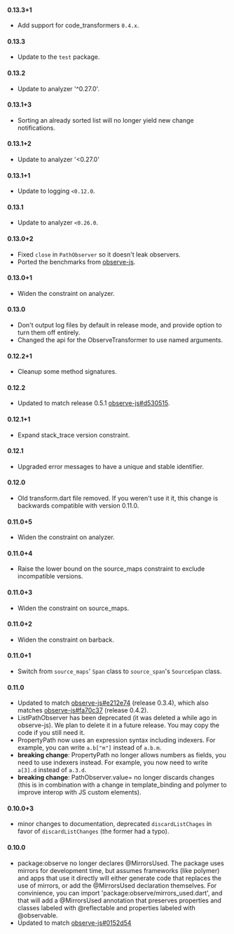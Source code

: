 #### 0.13.3+1

* Add support for code_transformers `0.4.x`.

#### 0.13.3

* Update to the `test` package.

#### 0.13.2

* Update to analyzer '^0.27.0'.

#### 0.13.1+3

 * Sorting an already sorted list will no longer yield new change notifications.

#### 0.13.1+2

 * Update to analyzer '<0.27.0'

#### 0.13.1+1

 * Update to logging `<0.12.0`.

#### 0.13.1

 * Update to analyzer `<0.26.0`.

#### 0.13.0+2
  * Fixed `close` in `PathObserver` so it doesn't leak observers.
  * Ported the benchmarks from
    [observe-js](https://github.com/Polymer/observe-js/tree/master/benchmark).

#### 0.13.0+1
  * Widen the constraint on analyzer.

#### 0.13.0
  * Don't output log files by default in release mode, and provide option to
    turn them off entirely.
  * Changed the api for the ObserveTransformer to use named arguments.

#### 0.12.2+1
  * Cleanup some method signatures.

#### 0.12.2
  * Updated to match release 0.5.1
    [observe-js#d530515](https://github.com/Polymer/observe-js/commit/d530515).

#### 0.12.1+1
  * Expand stack_trace version constraint.

#### 0.12.1
  * Upgraded error messages to have a unique and stable identifier.

#### 0.12.0
  * Old transform.dart file removed. If you weren't use it it, this change is
    backwards compatible with version 0.11.0.

#### 0.11.0+5
  * Widen the constraint on analyzer.

#### 0.11.0+4
  * Raise the lower bound on the source_maps constraint to exclude incompatible
    versions.

#### 0.11.0+3
  * Widen the constraint on source_maps.

#### 0.11.0+2
  * Widen the constraint on barback.

#### 0.11.0+1
  * Switch from `source_maps`' `Span` class to `source_span`'s `SourceSpan`
    class.

#### 0.11.0
  * Updated to match [observe-js#e212e74][e212e74] (release 0.3.4), which also
    matches [observe-js#fa70c37][fa70c37] (release 0.4.2).
  * ListPathObserver has been deprecated  (it was deleted a while ago in
    observe-js). We plan to delete it in a future release. You may copy the code
    if you still need it.
  * PropertyPath now uses an expression syntax including indexers. For example,
    you can write `a.b["m"]` instead of `a.b.m`.
  * **breaking change**: PropertyPath no longer allows numbers as fields, you
    need to use indexers instead. For example, you now need to write `a[3].d`
    instead of `a.3.d`.
  * **breaking change**: PathObserver.value= no longer discards changes (this is
    in combination with a change in template_binding and polymer to improve
    interop with JS custom elements).

#### 0.10.0+3
  * minor changes to documentation, deprecated `discardListChages` in favor of
    `discardListChanges` (the former had a typo).

#### 0.10.0
  * package:observe no longer declares @MirrorsUsed. The package uses mirrors
    for development time, but assumes frameworks (like polymer) and apps that
    use it directly will either generate code that replaces the use of mirrors,
    or add the @MirrorsUsed declaration themselves. For convinience, you can
    import 'package:observe/mirrors_used.dart', and that will add a @MirrorsUsed
    annotation that preserves properties and classes labeled with @reflectable
    and properties labeled with @observable.
  * Updated to match [observe-js#0152d54][0152d54]

[fa70c37]: https://github.com/Polymer/observe-js/blob/fa70c37099026225876f7c7a26bdee7c48129f1c/src/observe.js
[0152d54]: https://github.com/Polymer/observe-js/blob/0152d542350239563d0f2cad39d22d3254bd6c2a/src/observe.js
[e212e74]: https://github.com/Polymer/observe-js/blob/e212e7473962067c099a3d1859595c2f8baa36d7/src/observe.js
